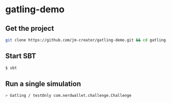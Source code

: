 # gatling-demo
Get the project
---------------

```bash
git clone https://github.com/jm-creator/gatling-demo.git && cd gatling-demo
```

Start SBT
---------
```bash
$ sbt
```
Run a single simulation
-----------------------

```bash
> Gatling / testOnly com.nerdwallet.challenge.Challenge
```

